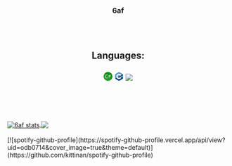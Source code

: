 <h3 align="center">6af</h3>
<br>
<br>
<h2 align="center">Languages:
<br>
<br>
<code><img height="20" src="https://raw.githubusercontent.com/github/explore/80688e429a7d4ef2fca1e82350fe8e3517d3494d/topics/csharp/csharp.png"></code>
<code><img height="20" src="https://raw.githubusercontent.com/github/explore/80688e429a7d4ef2fca1e82350fe8e3517d3494d/topics/cpp/cpp.png"></code>
<code><img height="20" src="https://cdn.discordapp.com/attachments/821833491075301416/822555126488236072/download_1.png"></code>
</h2>
<br>
<br>
<br>
<br>
<a href="https://github.com/6af">
<img align="center" src="https://github-readme-stats.vercel.app/api?username=6af&show_icons=true&include_all_commits=true&show_icons=true&title_color=fff&icon_color=79ff97&text_color=9f9f9f&bg_color=232323" alt="6af stats" />
<a href="https://github.com/Visual9999?tab=repositories">
<img align="center" src="https://github-readme-stats.vercel.app/api/top-langs/?username=6af&layout=compact&show_icons=true&title_color=fff&icon_color=79ff97&text_color=9f9f9f&bg_color=232323">
</h2>
<br>
<br>
</a>
[![spotify-github-profile](https://spotify-github-profile.vercel.app/api/view?uid=odb0714&cover_image=true&theme=default)](https://github.com/kittinan/spotify-github-profile)
<h3 align="center"> 
<br>
<br>
</h3>
<br>
<br>
